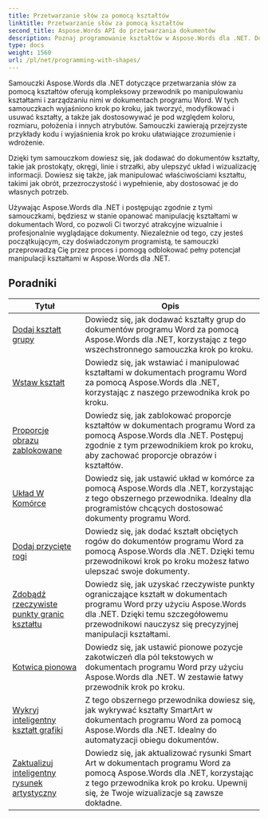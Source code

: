 ```yaml
---
title: Przetwarzanie słów za pomocą kształtów
linktitle: Przetwarzanie słów za pomocą kształtów
second_title: Aspose.Words API do przetwarzania dokumentów
description: Poznaj programowanie kształtów w Aspose.Words dla .NET. Dowiedz się, jak manipulować kształtami w dokumentach programu Word i dostosowywać je, korzystając ze szczegółowych samouczków i przykładowego kodu w języku C#.
type: docs
weight: 1560
url: /pl/net/programming-with-shapes/
---
```

Samouczki Aspose.Words dla .NET dotyczące przetwarzania słów za pomocą kształtów oferują kompleksowy przewodnik po manipulowaniu kształtami i zarządzaniu nimi w dokumentach programu Word. W tych samouczkach wyjaśniono krok po kroku, jak tworzyć, modyfikować i usuwać kształty, a także jak dostosowywać je pod względem koloru, rozmiaru, położenia i innych atrybutów. Samouczki zawierają przejrzyste przykłady kodu i wyjaśnienia krok po kroku ułatwiające zrozumienie i wdrożenie.

Dzięki tym samouczkom dowiesz się, jak dodawać do dokumentów kształty, takie jak prostokąty, okręgi, linie i strzałki, aby ulepszyć układ i wizualizację informacji. Dowiesz się także, jak manipulować właściwościami kształtu, takimi jak obrót, przezroczystość i wypełnienie, aby dostosować je do własnych potrzeb.

Używając Aspose.Words dla .NET i postępując zgodnie z tymi samouczkami, będziesz w stanie opanować manipulację kształtami w dokumentach Word, co pozwoli Ci tworzyć atrakcyjne wizualnie i profesjonalnie wyglądające dokumenty. Niezależnie od tego, czy jesteś początkującym, czy doświadczonym programistą, te samouczki przeprowadzą Cię przez proces i pomogą odblokować pełny potencjał manipulacji kształtami w Aspose.Words dla .NET.

 ## Poradniki
| Tytuł | Opis |
| --- | --- |
| [Dodaj kształt grupy](./add-group-shape/) | Dowiedz się, jak dodawać kształty grup do dokumentów programu Word za pomocą Aspose.Words dla .NET, korzystając z tego wszechstronnego samouczka krok po kroku. |
| [Wstaw kształt](./insert-shape/) | Dowiedz się, jak wstawiać i manipulować kształtami w dokumentach programu Word za pomocą Aspose.Words dla .NET, korzystając z naszego przewodnika krok po kroku. |
| [Proporcje obrazu zablokowane](./aspect-ratio-locked/) | Dowiedz się, jak zablokować proporcje kształtów w dokumentach programu Word za pomocą Aspose.Words dla .NET. Postępuj zgodnie z tym przewodnikiem krok po kroku, aby zachować proporcje obrazów i kształtów. |
| [Układ W Komórce](./layout-in-cell/) | Dowiedz się, jak ustawić układ w komórce za pomocą Aspose.Words dla .NET, korzystając z tego obszernego przewodnika. Idealny dla programistów chcących dostosować dokumenty programu Word. |
| [Dodaj przycięte rogi](./add-corners-snipped/) | Dowiedz się, jak dodać kształt obciętych rogów do dokumentów programu Word za pomocą Aspose.Words dla .NET. Dzięki temu przewodnikowi krok po kroku możesz łatwo ulepszać swoje dokumenty. |
| [Zdobądź rzeczywiste punkty granic kształtu](./get-actual-shape-bounds-points/) | Dowiedz się, jak uzyskać rzeczywiste punkty ograniczające kształt w dokumentach programu Word przy użyciu Aspose.Words dla .NET. Dzięki temu szczegółowemu przewodnikowi nauczysz się precyzyjnej manipulacji kształtami. |
| [Kotwica pionowa](./vertical-anchor/) | Dowiedz się, jak ustawić pionowe pozycje zakotwiczeń dla pól tekstowych w dokumentach programu Word przy użyciu Aspose.Words dla .NET. W zestawie łatwy przewodnik krok po kroku.|
| [Wykryj inteligentny kształt grafiki](./detect-smart-art-shape/) | Z tego obszernego przewodnika dowiesz się, jak wykrywać kształty SmartArt w dokumentach programu Word za pomocą Aspose.Words dla .NET. Idealny do automatyzacji obiegu dokumentów. |
| [Zaktualizuj inteligentny rysunek artystyczny](./update-smart-art-drawing/) | Dowiedz się, jak aktualizować rysunki Smart Art w dokumentach programu Word za pomocą Aspose.Words dla .NET, korzystając z tego przewodnika krok po kroku. Upewnij się, że Twoje wizualizacje są zawsze dokładne. |